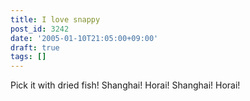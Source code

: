 ```yaml
---
title: I love snappy
post_id: 3242
date: '2005-01-10T21:05:00+09:00'
draft: true
tags: []
---
```


Pick it with dried fish! Shanghai! Horai! Shanghai! Horai!

